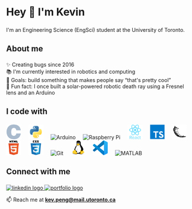 <h1 align="left">Hey 👋 I'm Kevin</h1>

###

<p align="left">I'm an Engineering Science (EngSci) student at the University of Toronto.</p>

###

<h2 align="left">About me</h2>

###

<p align="left">
✨ Creating bugs since 2016<br>
📚 I'm currently interested in robotics and computing<br>
🎯 Goals: build something that makes people say “that's pretty cool”<br>
🎲 Fun fact: I once built a solar-powered robotic death ray using a Fresnel lens and an Arduino
</p>

###

<h2 align="left">I code with</h2>

###

<div align="left">
  <img src="https://raw.githubusercontent.com/devicons/devicon/master/icons/c/c-original.svg" height="40" alt="C" />
  <img width="12" />
  <img src="https://raw.githubusercontent.com/devicons/devicon/master/icons/python/python-original.svg" height="40" alt="Python" />
  <img width="12" />
  <img src="https://cdn.worldvectorlogo.com/logos/arduino-1.svg" height="40" alt="Arduino" />
  <img width="12" />
  <img src="https://www.vectorlogo.zone/logos/raspberrypi/raspberrypi-icon.svg" height="40" alt="Raspberry Pi" />
  <img width="12" />
  <img src="https://raw.githubusercontent.com/devicons/devicon/master/icons/react/react-original-wordmark.svg" height="40" alt="React" />
  <img width="12" />
  <img src="https://raw.githubusercontent.com/devicons/devicon/master/icons/typescript/typescript-original.svg" height="40" alt="TypeScript" />
  <img width="12" />
  <img src="https://raw.githubusercontent.com/devicons/devicon/master/icons/flask/flask-original.svg" height="40" alt="Flask" />
  <img width="12" />
  <img src="https://raw.githubusercontent.com/devicons/devicon/master/icons/html5/html5-original-wordmark.svg" height="40" alt="HTML" />
  <img width="12" />
  <img src="https://raw.githubusercontent.com/devicons/devicon/master/icons/css3/css3-original-wordmark.svg" height="40" alt="CSS" />
  <img width="12" />
  <img src="https://www.vectorlogo.zone/logos/git-scm/git-scm-icon.svg" height="40" alt="Git" />
  <img width="12" />
  <img src="https://raw.githubusercontent.com/devicons/devicon/master/icons/linux/linux-original.svg" height="40" alt="Linux" />
  <img width="12" />
  <img src="https://raw.githubusercontent.com/devicons/devicon/master/icons/vscode/vscode-original.svg" height="40" alt="VS Code" />
  <img width="12" />
  <img src="https://upload.wikimedia.org/wikipedia/commons/2/21/Matlab_Logo.png" height="40" alt="MATLAB" />
</div>

###

<h2 align="left">Connect with me</h2>

###

<p align="left">
  <a href="https://linkedin.com/in/pengkev" target="blank">
    <img src="https://img.shields.io/static/v1?message=LinkedIn&logo=linkedin&label=&color=0077B5&logoColor=white&labelColor=&style=for-the-badge" height="35" alt="linkedin logo" />
  </a>
  <a href="https://pengkev.com" target="blank">
    <img src="https://img.shields.io/badge/Portfolio-pengkev.com-28a745?style=for-the-badge&logo=vercel&logoColor=white" height="35" alt="portfolio logo" />
  </a>
</p>

📫 Reach me at **kev.peng@mail.utoronto.ca**

